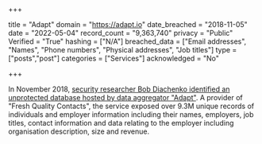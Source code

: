 +++

title = "Adapt"
domain = "https://adapt.io"
date_breached = "2018-11-05"
date = "2022-05-04"
record_count = "9,363,740"
privacy = "Public"
Verified = "True"
hashing = ["N/A"]
breached_data = ["Email addresses", "Names", "Phone numbers", "Physical addresses", "Job titles"]
type = ["posts","post"]
categories = ["Services"]
acknowledged = "No"


+++


In November 2018, <a href="https://blog.hackenproof.com/industry-news/another-decision-makers-database-leaked/" target="_blank" rel="noopener">security researcher Bob Diachenko identified an unprotected database hosted by data aggregator &quot;Adapt&quot;</a>. A provider of &quot;Fresh Quality Contacts&quot;, the service exposed over 9.3M unique records of individuals and employer information including their names, employers, job titles, contact information and data relating to the employer including organisation description, size and revenue.

